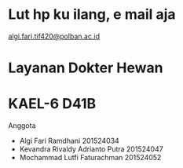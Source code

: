 # Lut hp ku ilang, e mail aja
algi.fari.tif420@polban.ac.id

# Layanan Dokter Hewan
# KAEL-6 D41B
Anggota 
- Algi Fari Ramdhani              201524034
- Kevandra Rivaldy Adrianto Putra 201524047
- Mochammad Lutfi Faturachman     201524052
